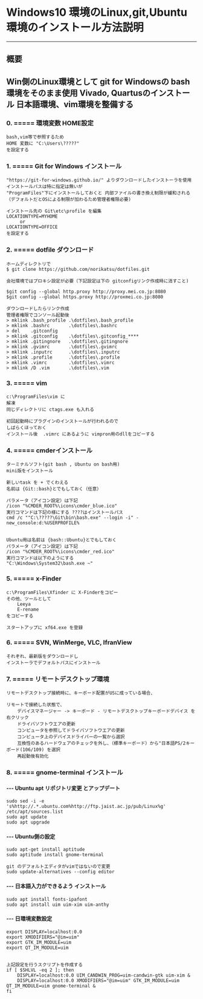 # Windows10 環境のLinux,git,Ubuntu環境のインストール方法説明
---

## 概要
Win側のLinux環境として git for Windowsの bash環境をそのまま使用
Vivado, Quartusのインストール
日本語環境、vim環境を整備する
---

### 0. ===== 環境変数 HOME設定
    bash,vim等で参照するため
    HOME 変数に "C:\Users\?????"
    を設定する


### 1. ===== Git for Windows インストール  
    "https://git-for-windows.github.io/" よりダウンロードしたインストーラを使用
    インストールパスは特に指定は無いが
    "ProgramFiles"下にインストールしておくと 内部ファイルの書き換え制限が緩和される
    （デフォルトだとOSによる制限が加わるため管理者権限必要)

    インストール先の Git\etc\profile を編集
    LOCATIONTYPE=MYHOME 
         or 
    LOCATIONTYPE=OFFICE
    を設定する

### 2. ===== dotfile ダウンロード
    ホームディレクトリで
    $ git clone https://github.com/norikatsu/dotfiles.git 
    
    会社環境ではプロキシ設定が必要（下記設定は下の gitconfigリンク作成時に消すこと)

    $git config --global http.proxy http://proxy.mei.co.jp:8080
    $git config --global https.proxy http://proxmei.co.jp:8080

    ダウンロードしたらリンク作成
    管理者権限でコンソール起動後
    > mklink .bash_profile .\dotfiles\.bash_profile
    > mklink .bashrc       .\dotfiles\.bashrc
    > del    .gitconfig 
    > mklink .gitconfig    .\dotfiles\.gitconfig_****
    > mklink .gitingnore   .\dotfiles\.gitingnore
    > mklink .gvimrc       .\dotfiles\.gvimrc
    > mklink .inputrc      .\dotfiles\.inputrc
    > mklink .profile      .\dotfiles\.profile
    > mklink .vimrc        .\dotfiles\.vimrc
    > mklink /D .vim       .\dotfiles\.vim


### 3. ===== vim
    c:\ProgramFiles\vim に
    解凍
    同じディレクトリに ctags.exe も入れる

    初回起動時にプラグインのインストールが行われるので
    しばらくほっておく
    インストール後  .vimrc にあるように vimpron用のdllをコピーする


### 4. ===== cmderインストール
    ターミナルソフト(git bash , Ubuntu on bash用)
    mini版をインストール

    新しいtask を + でくわえる
    名前は {Git::bash}とでもしておく（任意）

    パラメータ（アイコン設定）は下記
    /icon "%CMDER_ROOT%\icons\cmder_blue.ico"
    実行コマンドは下記の様にする ????はインストールパス
    cmd /c ""C:\?????\Git\bin\bash.exe" --login -i" -new_console:d:%USERPROFILE%


    Ubuntu用は名前は {bash::Ubuntu}とでもしておく
    パラメータ（アイコン設定）は下記
    /icon "%CMDER_ROOT%\icons\cmder_red.ico"
    実行コマンドは以下のようにする
    "C:\Windows\System32\bash.exe ~"


### 5. ===== x-Finder
    
    c:\ProgramFiles\Xfinder に X-Finderをコピー
    その他、ツールとして
        Leeya
        E-rename
    をコピーする

    スタートアップに xf64.exe を登録

### 6. ===== SVN, WinMerge, VLC, IfranView
    それぞれ、最新版をダウンロードし
    インストーラでデフォルトパスにインストール

### 7. ===== リモートデスクトップ環境
    リモートデスクトップ接続時に、キーボード配置がUSに成っている場合、

    リモートで接続した状態で、
        デバイスマネージャー -> キーボード - リモートデスクトップキーボードデバイス を右クリック
        ドライバソフトウエアの更新
        コンピュータを参照してドライバソフトウエアの更新
        コンピュータ上のデバイスドライバーの一覧から選択
        互換性のあるハードウェアのチェックを外し、（標準キーボード）から"日本語PS/2キーボード(106/109) を選択
        再起動後有効化


### 8. ===== gnome-terminal インストール

#### --- Ubuntu apt リポジトリ変更 とアップデート
    sudo sed -i -e 's%http://.*.ubuntu.com%http://ftp.jaist.ac.jp/pub/Linux%g' /etc/apt/sources.list
    sudo apt update
    sudo apt upgrade

#### --- Ubuntu側の設定 

    sudo apt-get install aptitude
    sudo aptitude install gnome-terminal

    git のデフォルトエディタがvimではないので変更
    sudo update-alternatives --config editor



#### --- 日本語入力ができるよう インストール
    sudo apt install fonts-ipafont
    sudo apt install uim uim-xim uim-anthy


#### --- 日環境変数設定
    export DISPLAY=localhost:0.0
    export XMODIFIERS="@im=uim"
    export GTK_IM_MODULE=uim 
    export QT_IM_MODULE=uim


    上記設定を行うスクリプトを作成する
    if [ $SHLVL -eq 2 ]; then
        DISPLAY=localhost:0.0 UIM_CANDWIN_PROG=uim-candwin-gtk uim-xim &
        DISPLAY=localhost:0.0 XMODIFIERS="@im=uim" GTK_IM_MODULE=uim QT_IM_MODULE=uim gnome-terminal &
    fi


